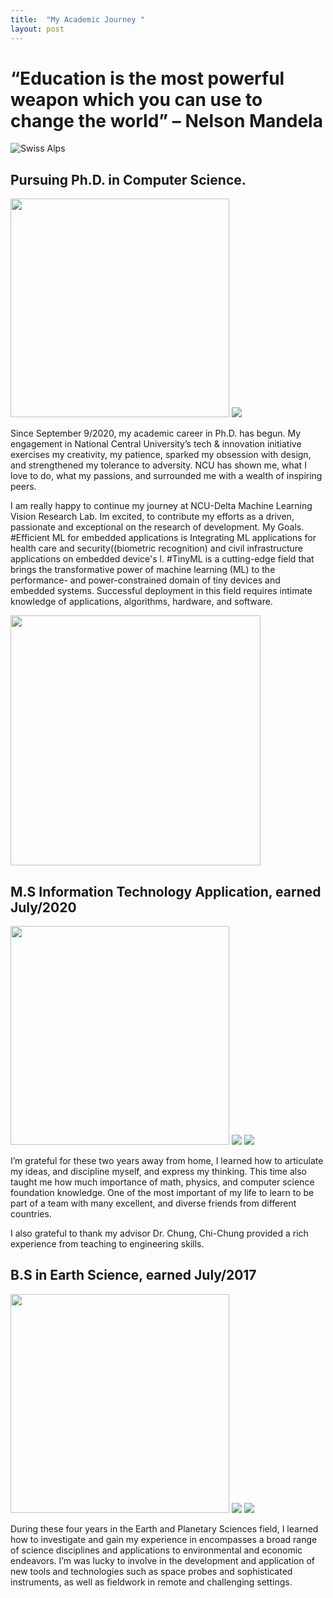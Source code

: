 ```yaml
---
title:  "My Academic Journey "
layout: post
---
```


# “Education is the most powerful weapon which you can use to change the world” – Nelson Mandela
![Swiss Alps](https://live.staticflickr.com/8710/17016040685_53bf850e8e_b.jpg)


## Pursuing Ph.D. in Computer Science.  
<img src="https://github.com/Nhiem/tran.github.io/blob/master/_posts/National-Central-University.jpg?raw=true" width="350" />
<img src="https://github.com/Nhiem/tran.github.io/blob/master/_posts/maxresdefault.jpg?raw=true" />


Since September 9/2020, my academic career in Ph.D. has begun.  My engagement in National Central University’s tech & innovation initiative exercises my creativity, my patience, sparked my obsession with design, and strengthened my tolerance to adversity. 
NCU has shown me, what I love to do, what my passions, and surrounded me with a wealth of inspiring peers. 

I am really happy to continue my journey at NCU-Delta Machine Learning Vision Research Lab. 
Im excited, to contribute my efforts as a driven, passionate and exceptional on the research of development.
My Goals.
#Efficient ML for embedded applications is Integrating ML applications for health care and security((biometric recognition) and civil infrastructure applications on embedded device's l. 
#TinyML is a cutting-edge field that brings the transformative power of machine learning (ML) to the performance- and power-constrained domain of tiny devices and embedded systems. Successful deployment in this field requires intimate knowledge of applications, algorithms, hardware, and software.

<!-- 
<img src="https://github.com/Nhiem/tran.github.io/blob/master/_posts/IMG_1039.JPG?raw=true" width="400" /> 
--> 
<img src="https://github.com/Nhiem/tran.github.io/blob/master/_posts/IMG_1011.jpg?raw=true"  width="400" />



## M.S Information Technology Application, earned July/2020
<img src="https://github.com/Nhiem/tran.github.io/blob/master/_posts/National-Central-University.jpg?raw=true" width="350"  />


<img src="https://github.com/Nhiem/tran.github.io/blob/master/_posts/IMGP7446.JPG?raw=true" />
<img src="https://github.com/Nhiem/tran.github.io/blob/master/_posts/IMGP7718.JPG?raw=true"  />

I’m grateful for these two years away from home, I learned how to articulate my ideas, and discipline myself, and express my thinking. This time also taught me how much importance of math, physics, and computer science foundation knowledge. One of the most important of my life to learn to be part of a team with many excellent, and diverse friends from different countries.

I also grateful to thank my advisor Dr. Chung, Chi-Chung provided a rich experience from teaching to engineering skills.

## B.S  in Earth Science, earned July/2017

<img src="https://github.com/Nhiem/tran.github.io/blob/master/_posts/440px-VNU-HCM_Full_Logo.png?raw=true" width="350" />
<img src="https://github.com/Nhiem/tran.github.io/blob/master/_posts/z1-31.jpg?raw=true" />
<img src="https://github.com/Nhiem/tran.github.io/blob/master/_posts/22829047_1017720821704376_2161625435514613048_o.jpg?raw=true" >

During these four years in the Earth and Planetary Sciences field, I learned how to investigate and gain my experience in encompasses a broad range of science disciplines and applications to environmental and economic endeavors. I’m was lucky to involve in the development and application of new tools and technologies such as space probes and sophisticated instruments, as well as fieldwork in remote and challenging settings. 


